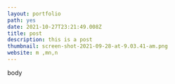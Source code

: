 ```yaml
---
layout: portfolio
path: yes
date: 2021-10-27T23:21:49.008Z
title: post
description: this is a post
thumbnail: screen-shot-2021-09-28-at-9.03.41-am.png
website: m ,mn,n
---
```

body